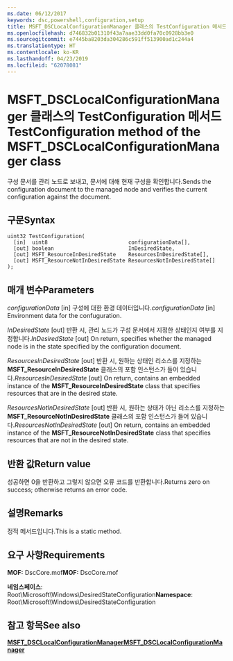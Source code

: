```yaml
---
ms.date: 06/12/2017
keywords: dsc,powershell,configuration,setup
title: MSFT_DSCLocalConfigurationManager 클래스의 TestConfiguration 메서드
ms.openlocfilehash: d746832b01310f43a7aae33dd0fa70c0928bb3e0
ms.sourcegitcommit: e7445ba8203da304286c591ff513900ad1c244a4
ms.translationtype: HT
ms.contentlocale: ko-KR
ms.lasthandoff: 04/23/2019
ms.locfileid: "62078081"
---
```

# <a name="testconfiguration-method-of-the-msftdsclocalconfigurationmanager-class"></a><span data-ttu-id="ccd2a-103">MSFT_DSCLocalConfigurationManager 클래스의 TestConfiguration 메서드</span><span class="sxs-lookup"><span data-stu-id="ccd2a-103">TestConfiguration method of the MSFT_DSCLocalConfigurationManager class</span></span>

<span data-ttu-id="ccd2a-104">구성 문서를 관리 노드로 보내고, 문서에 대해 현재 구성을 확인합니다.</span><span class="sxs-lookup"><span data-stu-id="ccd2a-104">Sends the configuration document to the managed node and verifies the current configuration against the document.</span></span>

## <a name="syntax"></a><span data-ttu-id="ccd2a-105">구문</span><span class="sxs-lookup"><span data-stu-id="ccd2a-105">Syntax</span></span>

```mof
uint32 TestConfiguration(
  [in]  uint8                          configurationData[],
  [out] boolean                        InDesiredState,
  [out] MSFT_ResourceInDesiredState    ResourcesInDesiredState[],
  [out] MSFT_ResourceNotInDesiredState ResourcesNotInDesiredState[]
);
```

## <a name="parameters"></a><span data-ttu-id="ccd2a-106">매개 변수</span><span class="sxs-lookup"><span data-stu-id="ccd2a-106">Parameters</span></span>

<span data-ttu-id="ccd2a-107">*configurationData* \[in\] 구성에 대한 환경 데이터입니다.</span><span class="sxs-lookup"><span data-stu-id="ccd2a-107">*configurationData* \[in\] Environment data for the confuguration.</span></span>

<span data-ttu-id="ccd2a-108">*InDesiredState* \[out\] 반환 시, 관리 노드가 구성 문서에서 지정한 상태인지 여부를 지정합니다.</span><span class="sxs-lookup"><span data-stu-id="ccd2a-108">*InDesiredState* \[out\] On return, specifies whether the managed node is in the state specified by the configuration document.</span></span>

<span data-ttu-id="ccd2a-109">*ResourcesInDesiredState* \[out\] 반환 시, 원하는 상태인 리소스를 지정하는 **MSFT_ResourceInDesiredState** 클래스의 포함 인스턴스가 들어 있습니다.</span><span class="sxs-lookup"><span data-stu-id="ccd2a-109">*ResourcesInDesiredState* \[out\] On return, contains an embedded instance of the **MSFT_ResourceInDesiredState** class that specifies resources that are in the desired state.</span></span>

<span data-ttu-id="ccd2a-110">*ResourcesNotInDesiredState* \[out\] 반환 시, 원하는 상태가 아닌 리소스를 지정하는 **MSFT_ResourceNotInDesiredState** 클래스의 포함 인스턴스가 들어 있습니다.</span><span class="sxs-lookup"><span data-stu-id="ccd2a-110">*ResourcesNotInDesiredState* \[out\] On return, contains an embedded instance of the **MSFT_ResourceNotInDesiredState** class that specifies resources that are not in the desired state.</span></span>

## <a name="return-value"></a><span data-ttu-id="ccd2a-111">반환 값</span><span class="sxs-lookup"><span data-stu-id="ccd2a-111">Return value</span></span>

<span data-ttu-id="ccd2a-112">성공하면 0을 반환하고 그렇지 않으면 오류 코드를 반환합니다.</span><span class="sxs-lookup"><span data-stu-id="ccd2a-112">Returns zero on success; otherwise returns an error code.</span></span>

## <a name="remarks"></a><span data-ttu-id="ccd2a-113">설명</span><span class="sxs-lookup"><span data-stu-id="ccd2a-113">Remarks</span></span>

<span data-ttu-id="ccd2a-114">정적 메서드입니다.</span><span class="sxs-lookup"><span data-stu-id="ccd2a-114">This is a static method.</span></span>

## <a name="requirements"></a><span data-ttu-id="ccd2a-115">요구 사항</span><span class="sxs-lookup"><span data-stu-id="ccd2a-115">Requirements</span></span>

<span data-ttu-id="ccd2a-116">**MOF:** DscCore.mof</span><span class="sxs-lookup"><span data-stu-id="ccd2a-116">**MOF:** DscCore.mof</span></span>

<span data-ttu-id="ccd2a-117">**네임스페이스**: Root\Microsoft\Windows\DesiredStateConfiguration</span><span class="sxs-lookup"><span data-stu-id="ccd2a-117">**Namespace**: Root\Microsoft\Windows\DesiredStateConfiguration</span></span>

## <a name="see-also"></a><span data-ttu-id="ccd2a-118">참고 항목</span><span class="sxs-lookup"><span data-stu-id="ccd2a-118">See also</span></span>

[<span data-ttu-id="ccd2a-119">**MSFT_DSCLocalConfigurationManager**</span><span class="sxs-lookup"><span data-stu-id="ccd2a-119">**MSFT_DSCLocalConfigurationManager**</span></span>](msft-dsclocalconfigurationmanager.md)
